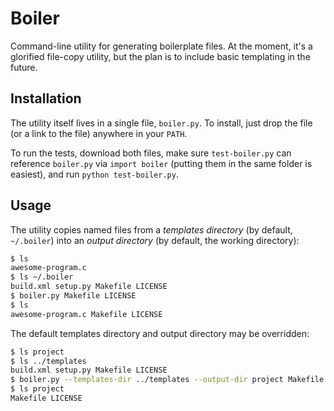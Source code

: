 Boiler
======

Command-line utility for generating boilerplate files. At the moment, it's a glorified file-copy utility, but the plan is to include basic templating in the future.


Installation
------------

The utility itself lives in a single file, `boiler.py`. To install, just drop the file (or a link to the file) anywhere in your `PATH`.

To run the tests, download both files, make sure `test-boiler.py` can reference `boiler.py` via `import boiler` (putting them in the same folder is easiest), and run `python test-boiler.py`.


Usage
-----

The utility copies named files from a _templates directory_ (by default, `~/.boiler`) into an _output directory_ (by default, the working directory):

```bash
$ ls
awesome-program.c
$ ls ~/.boiler
build.xml setup.py Makefile LICENSE
$ boiler.py Makefile LICENSE
$ ls
awesome-program.c Makefile LICENSE
```

The default templates directory and output directory may be overridden:

```bash
$ ls project
$ ls ../templates
build.xml setup.py Makefile LICENSE
$ boiler.py --templates-dir ../templates --output-dir project Makefile LICENSE
$ ls project
Makefile LICENSE
```
